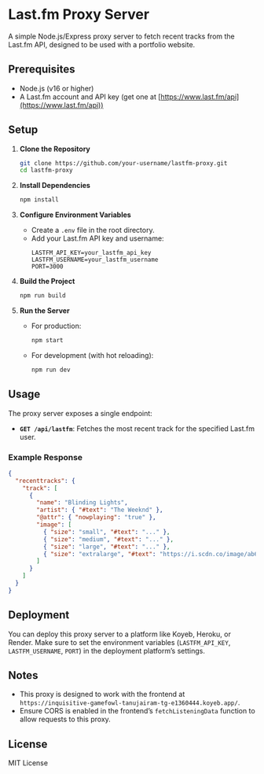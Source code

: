# Last.fm Proxy Server

A simple Node.js/Express proxy server to fetch recent tracks from the Last.fm API, designed to be used with a portfolio website.

## Prerequisites

- Node.js (v16 or higher)
- A Last.fm account and API key (get one at [https://www.last.fm/api](https://www.last.fm/api))

## Setup

1. **Clone the Repository**
   ```bash
   git clone https://github.com/your-username/lastfm-proxy.git
   cd lastfm-proxy
   ```

2. **Install Dependencies**
   ```bash
   npm install
   ```

3. **Configure Environment Variables**
   - Create a `.env` file in the root directory.
   - Add your Last.fm API key and username:
     ```
     LASTFM_API_KEY=your_lastfm_api_key
     LASTFM_USERNAME=your_lastfm_username
     PORT=3000
     ```

4. **Build the Project**
   ```bash
   npm run build
   ```

5. **Run the Server**
   - For production:
     ```bash
     npm start
     ```
   - For development (with hot reloading):
     ```bash
     npm run dev
     ```

## Usage

The proxy server exposes a single endpoint:

- **`GET /api/lastfm`**: Fetches the most recent track for the specified Last.fm user.

### Example Response
```json
{
  "recenttracks": {
    "track": [
      {
        "name": "Blinding Lights",
        "artist": { "#text": "The Weeknd" },
        "@attr": { "nowplaying": "true" },
        "image": [
          { "size": "small", "#text": "..." },
          { "size": "medium", "#text": "..." },
          { "size": "large", "#text": "..." },
          { "size": "extralarge", "#text": "https://i.scdn.co/image/ab67616d0000b2738863bc11d2aa12b54f5aeb36" }
        ]
      }
    ]
  }
}
```

## Deployment

You can deploy this proxy server to a platform like Koyeb, Heroku, or Render. Make sure to set the environment variables (`LASTFM_API_KEY`, `LASTFM_USERNAME`, `PORT`) in the deployment platform’s settings.

## Notes

- This proxy is designed to work with the frontend at `https://inquisitive-gamefowl-tanujairam-tg-e1360444.koyeb.app/`.
- Ensure CORS is enabled in the frontend’s `fetchListeningData` function to allow requests to this proxy.

## License

MIT License
